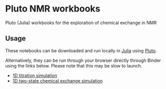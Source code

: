 # Pluto NMR workbooks

Pluto (Julia) workbooks for the exploration of chemical exchange in NMR

## Usage

These notebooks can be downloaded and run locally in [Julia](https://julialang.org) using [Pluto](https://plutojl.org).

Alternatively, they can be run through your browser directly through Binder using the links below. Please note that this may be slow to launch.
- [1D titration simulation](https://binder.plutojl.org/v0.19.12/open?url=https%253A%252F%252Fraw.githubusercontent.com%252Fwaudbygroup%252Fpluto-nmr-workbooks%252Fmain%252F1d-titration-simulation.jl)
- [1D two-state chemical exchange simulation](https://binder.plutojl.org/v0.19.12/open?url=https%253A%252F%252Fraw.githubusercontent.com%252Fwaudbygroup%252Fpluto-nmr-workbooks%252Fmain%252F1d-twostate-exchange-simulation.jl)

